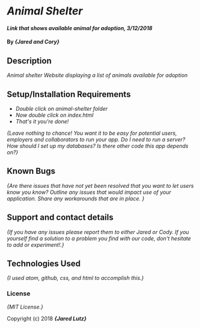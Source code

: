 # _Animal Shelter_

#### _Link that shows available animal for adoption, 3/12/2018_

#### By _**{Jared and Cory}**_

## Description

_Animal shelter Website displaying a list of animals available for adoption_

## Setup/Installation Requirements

* _Double click on animal-shelter folder_
* _Now double click on index.html_
* _That's it you're done!_

_{Leave nothing to chance! You want it to be easy for potential users, employers and collaborators to run your app. Do I need to run a server? How should I set up my databases? Is there other code this app depends on?}_

## Known Bugs

_{Are there issues that have not yet been resolved that you want to let users know you know?  Outline any issues that would impact use of your application.  Share any workarounds that are in place. }_

## Support and contact details

_{If you have any issues please report them to either Jared or Cody. If you yourself find a solution to a problem you find with our code, don't hesitate to add or experiment!.}_

## Technologies Used

_{I used atom, github, css, and html to accomplish this.}_

### License

*{MIT License.}*

Copyright (c) 2018 **_{Jared Lutz}_**
